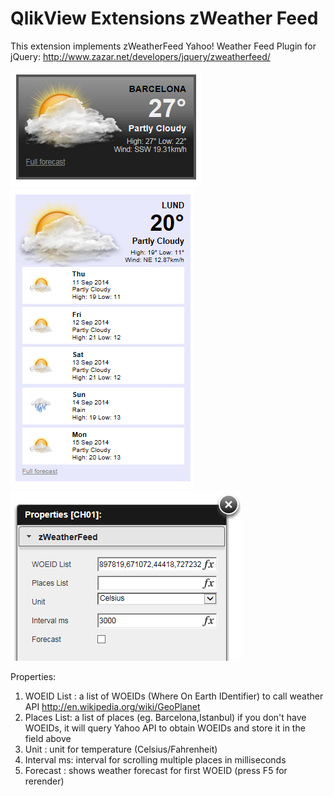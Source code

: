QlikView Extensions zWeather Feed
=================================

This extension implements zWeatherFeed Yahoo! Weather Feed Plugin for jQuery: http://www.zazar.net/developers/jquery/zweatherfeed/

![QlikView Extensions zWeather Feed](screenshot.PNG)
![QlikView Extensions zWeather Feed](screenshot2.PNG)
![QlikView Extensions zWeather Feed](properties.PNG)

Properties:
1. WOEID List : a list of WOEIDs (Where On Earth IDentifier) to call weather API http://en.wikipedia.org/wiki/GeoPlanet
2. Places List: a list of places (eg. Barcelona,Istanbul) if you don't have WOEIDs,
                it will query Yahoo API to obtain WOEIDs and store it in the field above
3. Unit       : unit for temperature (Celsius/Fahrenheit)
4. Interval ms: interval for scrolling multiple places in milliseconds
5. Forecast   : shows weather forecast for first WOEID (press F5 for rerender)